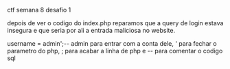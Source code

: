 ctf semana 8 desafio 1

depois de ver o codigo do index.php reparamos que a query de login estava insegura e que seria por ali a entrada maliciosa no website. 

username = admin';--
admin para entrar com a conta dele, ' para fechar o parametro do php, ; para acabar a linha de php e -- para comentar o codigo sql
